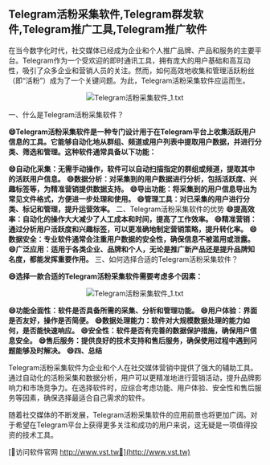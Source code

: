 ## **Telegram活粉采集软件,Telegram群发软件,Telegram推广工具,Telegram推广软件**

在当今数字化时代，社交媒体已经成为企业和个人推广品牌、产品和服务的主要平台。Telegram作为一个受欢迎的即时通讯工具，拥有庞大的用户基础和高互动性，吸引了众多企业和营销人员的关注。然而，如何高效地收集和管理活跃粉丝（即“活粉”）成为了一个关键问题。为此，Telegram活粉采集软件应运而生。

 <center><img src="https://vst.tw/MP4/tuiguang/png/3.png" alt="Telegram活粉采集软件_1.txt"></center>

一、什么是Telegram活粉采集软件？

**😄Telegram活粉采集软件是一种专门设计用于在Telegram平台上收集活跃用户信息的工具。它能够自动化地从群组、频道或用户列表中提取用户数据，并进行分类、筛选和管理。这种软件通常具备以下功能：**

**😄自动化采集：无需手动操作，软件可以自动扫描指定的群组或频道，提取其中的活跃用户信息。**
**😄数据分析：对采集到的用户数据进行分析，包括活跃度、兴趣标签等，为精准营销提供数据支持。**
**😄导出功能：将采集到的用户信息导出为常见文件格式，方便进一步处理和使用。**
**😄管理工具：对已采集的用户进行分类、标记和管理，提升运营效率。**
二、Telegram活粉采集软件的优势
**😄提高效率：自动化的操作大大减少了人工成本和时间，提高了工作效率。**
**😄精准营销：通过分析用户活跃度和兴趣标签，可以更准确地制定营销策略，提升转化率。**
**😄数据安全：专业软件通常会注重用户数据的安全性，确保信息不被滥用或泄露。**
**😄广泛应用：适用于各类企业、品牌和个人，无论是推广新产品还是提升品牌知名度，都能发挥重要作用。**
三、如何选择合适的Telegram活粉采集软件？

**😄选择一款合适的Telegram活粉采集软件需要考虑多个因素：**

 <center><img src="https://vst.tw/MP4/tuiguang/png/8.png" alt="Telegram活粉采集软件_1.txt"></center>

**😄功能全面性：软件是否具备所需的采集、分析和管理功能。**
**😄用户体验：界面是否友好，操作是否简便。**
**😄数据处理能力：软件对大规模数据处理的能力如何，是否能快速响应。**
**😄安全性：软件是否有完善的数据保护措施，确保用户信息安全。**
**😄售后服务：提供良好的技术支持和售后服务，确保使用过程中遇到问题能够及时解决。**
**😄四、总结**

Telegram活粉采集软件为企业和个人在社交媒体营销中提供了强大的辅助工具。通过自动化的活粉采集和数据分析，用户可以更精准地进行营销活动，提升品牌影响力和市场竞争力。在选择软件时，应综合考虑功能、用户体验、安全性和售后服务等因素，确保选择最适合自己需求的软件。

随着社交媒体的不断发展，Telegram活粉采集软件的应用前景也将更加广阔。对于希望在Telegram平台上获得更多关注和成功的用户来说，这无疑是一项值得投资的技术工具。


[👻访问软件官网 http://www.vst.tw👻](http://www.vst.tw)

